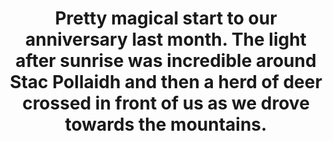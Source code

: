---
layout: instagram
title:  "Pretty magical start to our anniversary last month. The light after sunrise was incredible around Stac Pollaidh and then a herd of deer crossed in front of us as we drove towards the mountains."
media:
  - url: "instagram/394064063_1250257792309387_6505188482209698919_n_18048051847466910.jpg"
    alt: ""
  - url: "instagram/393725686_1703558830121377_7293671658924425742_n_17924363573794837.jpg"
    alt: ""
  - url: "instagram/394307982_3451139838439049_8405965321445808514_n_18281936587197207.jpg"
    alt: ""
  - url: "instagram/393744658_322303393854922_23825021106054244_n_17927375600784833.jpg"
    alt: ""
type: "post"
seo:
  hidden: true
location: Assynt
postdate: 2023-10-16
---